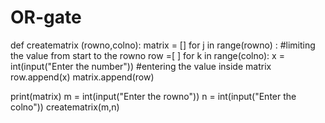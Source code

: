# OR-gate
def creatematrix (rowno,colno):
 matrix = []
 for j in range(rowno) :         #limiting the value from start to the rowno
  row =[ ]
  for k in range(colno):
    x = int(input("Enter the number"))     #entering the value inside matrix
    row.append(x)
  matrix.append(row)

 print(matrix)
m = int(input("Enter the rowno"))
n = int(input("Enter the colno"))
creatematrix(m,n)

